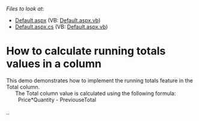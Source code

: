 <!-- default file list -->
*Files to look at*:

* [Default.aspx](./CS/WebSite/Default.aspx) (VB: [Default.aspx.vb](./VB/WebSite/Default.aspx.vb))
* [Default.aspx.cs](./CS/WebSite/Default.aspx.cs) (VB: [Default.aspx.vb](./VB/WebSite/Default.aspx.vb))
<!-- default file list end -->
# How to calculate running totals values in a column


<p>This demo demonstrates how to implement the running totals feature in the Total column.<br />
      The Total column value is calculated using the following formula:<br />
        Price*Quantity - PreviouseTotal<br />
        <br />
..</p>

<br/>


